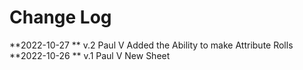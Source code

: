 Change Log
==============================================
**2022-10-27 ** v.2 Paul V
	Added the Ability to make Attribute Rolls
**2022-10-26 ** v.1 Paul V
	New Sheet
